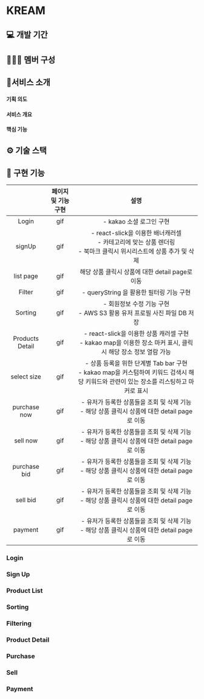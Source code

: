 # KREAM

## 💻 개발 기간

## 🧑‍🤝‍🧑 멤버 구성

## 🚀서비스 소개

 #### 기획 의도
 #### 서비스 개요
 #### 핵심 기능

## ⚙️ 기술 스택

## 📌 구현 기능

| |페이지 및 기능 구현| 설명 
| :--: | :--: | :--: 
|Login|     gif| - kakao 소셜 로그인 구현 
|signUp|     gif| - react-slick을 이용한 배너캐러셀 </br> - 카테고리에 맞는 상품 렌더링 </br> - 북마크 클릭시 위시리스트에 상품 추가 및 삭제
|list page|     gif| 해당 상품 클릭시 상품에 대한 detail page로 이동
|Filter|     gif| - queryString 을 활용한 필터링 기능 구현 
|Sorting|     gif| - 회원정보 수정 기능 구현 </br> - AWS S3 활용 유저 프로필 사진 파일 DB 저장
|Products Detail |     gif| - react-slick을 이용한 상품 캐러셀 구현 </br> - kakao map을 이용한 장소 마커 표시, 클릭시 해당 장소 정보 열람 가능 
|select size|  gif| - 상품 등록을 위한 단계별 Tab bar 구현 </br> - kakao map을 커스텀하여 키워드 검색시 해당 키워드와 관련이 있는 장소를 리스팅하고 마커로 표시 
|purchase now  |     gif| - 유저가 등록한 상품들을 조회 및 삭제 기능 </br> - 해당 상품 클릭시 상품에 대한 detail page로 이동 
|sell now |     gif| - 유저가 등록한 상품들을 조회 및 삭제 기능 </br> - 해당 상품 클릭시 상품에 대한 detail page로 이동 
|purchase bid |     gif| - 유저가 등록한 상품들을 조회 및 삭제 기능 </br> - 해당 상품 클릭시 상품에 대한 detail page로 이동 
|sell bid |     gif| - 유저가 등록한 상품들을 조회 및 삭제 기능 </br> - 해당 상품 클릭시 상품에 대한 detail page로 이동 
| payment |     gif| - 유저가 등록한 상품들을 조회 및 삭제 기능 </br> - 해당 상품 클릭시 상품에 대한 detail page로 이동 



### Login
### Sign Up
### Product List
### Sorting
### Filtering
### Product Detail
### Purchase
### Sell
### Payment
